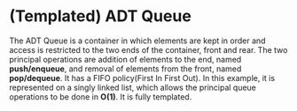 # (Templated) ADT Queue

The ADT Queue is a container in which elements are kept in order and access is restricted to the two ends of the container, front and rear.
The two principal operations are addition of elements to the end, named **push/enqueue**, and removal of elements from the front, named
**pop/dequeue**.
It has a FIFO policy(First In First Out).
In this example, it is represented on a singly linked list, which allows the principal queue operations to be done in **O(1)**.
It is fully templated.